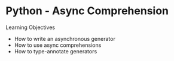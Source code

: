 # Python - Async Comprehension
Learning Objectives

   - How to write an asynchronous generator
   - How to use async comprehensions
   - How to type-annotate generators
